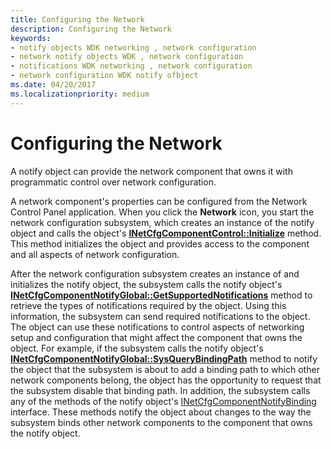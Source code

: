 ```yaml
---
title: Configuring the Network
description: Configuring the Network
keywords:
- notify objects WDK networking , network configuration
- network notify objects WDK , network configuration
- notifications WDK networking , network configuration
- network configuration WDK notify ofbject
ms.date: 04/20/2017
ms.localizationpriority: medium
---
```


# Configuring the Network





A notify object can provide the network component that owns it with programmatic control over network configuration.

A network component's properties can be configured from the Network Control Panel application. When you click the **Network** icon, you start the network configuration subsystem, which creates an instance of the notify object and calls the object's [**INetCfgComponentControl::Initialize**](/previous-versions/windows/hardware/network/ff547729(v=vs.85)) method. This method initializes the object and provides access to the component and all aspects of network configuration.

After the network configuration subsystem creates an instance of and initializes the notify object, the subsystem calls the notify object's [**INetCfgComponentNotifyGlobal::GetSupportedNotifications**](/previous-versions/windows/hardware/network/ff547734(v=vs.85)) method to retrieve the types of notifications required by the object. Using this information, the subsystem can send required notifications to the object. The object can use these notifications to control aspects of networking setup and configuration that might affect the component that owns the object. For example, if the subsystem calls the notify object's [**INetCfgComponentNotifyGlobal::SysQueryBindingPath**](/previous-versions/windows/hardware/network/ff547737(v=vs.85)) method to notify the object that the subsystem is about to add a binding path to which other network components belong, the object has the opportunity to request that the subsystem disable that binding path. In addition, the subsystem calls any of the methods of the notify object's [INetCfgComponentNotifyBinding](/previous-versions/windows/hardware/network/ff547730(v=vs.85)) interface. These methods notify the object about changes to the way the subsystem binds other network components to the component that owns the notify object.

 


